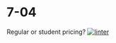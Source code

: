 # 7-04
Regular or student pricing?
[![linter](https://github.com/peterrahme/7-04/workflows/linter/badge.svg)](https://github.com/marketplace/actions/super-linter)
